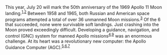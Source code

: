 This year, July 20 will mark the 50th anniversary of the 1969 Apollo 11 Moon
landing.<sup>[1],[2]</sup> Between 1958 and 1965, both Russian and American space
programs attempted a total of over 36 unmanned Moon missions.<sup>[3]</sup>
Of the 6 that succeeded, none were survivable soft landings. Just crashing into
the Moon proved exceedingly difficult. Developing a guidance, navigation, and
control (GNC) system for manned Apollo missions<sup>[4],[9]</sup> was an
enormous challenge. At its heart was a revolutionary new computer: the Apollo
Guidance Computer (AGC).<sup>[5],[6],[7]</sup>

[1]: https://github.com/betterscientificsoftware/bssw.io/raw/master/images/397_apollo_flightdiagram.jpg "Apollo flight plan diagram created by NASA in 1967 to illustrate the flight path and key mission events for the upcoming Apollo missions to the Moon. To allow our readers to explore the image in more detail we include a link to the full-res image here."
[2]: https://www.nasa.gov/mission_pages/apollo/missions/apollo11.html "Overview of Apollo 11 Mission"
[3]: # "Over one third of these were USSR missions."
[4]: https://en.wikipedia.org/wiki/Apollo_PGNCS "What is Primary Guidance, Navigation and Control"
[5]: ftp://ssh.esac.esa.int/pub/ekuulker/Apollo15/The-Apollo-Guidance-Computer-Architecture-and-Operation.pdf "Whole book: 'Apollo Guidance Computer Architecture and Operation'"
[6]: https://en.wikipedia.org/wiki/Apollo_Guidance_Computer "Overview of AGC Architecture"
[7]: https://youtu.be/YIBhPsyYCiM "YouTube Video of Rope Core Manufacture"
[9]: https://www.ibiblio.org/apollo/hrst/archive/1713.pdf "MIT Technical Report on Apollo Guidance and Navigation"


